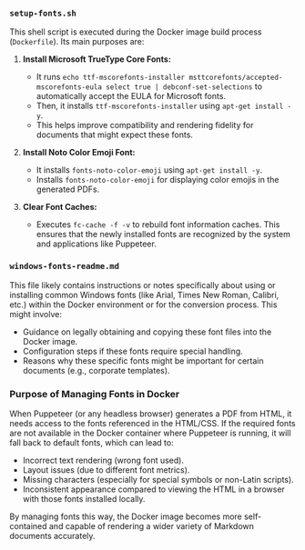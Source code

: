 <!--
This directory contains resources related to font setup for the Docker container
used by the Markdown to PDF converter.
-->

### `setup-fonts.sh`

This shell script is executed during the Docker image build process (`Dockerfile`). Its main purposes are:

1. **Install Microsoft TrueType Core Fonts:**

   - It runs `echo ttf-mscorefonts-installer msttcorefonts/accepted-mscorefonts-eula select true | debconf-set-selections` to automatically accept the EULA for Microsoft fonts.
   - Then, it installs `ttf-mscorefonts-installer` using `apt-get install -y`.
   - This helps improve compatibility and rendering fidelity for documents that might expect these fonts.

2. **Install Noto Color Emoji Font:**

   - It installs `fonts-noto-color-emoji` using `apt-get install -y`.
   - Installs `fonts-noto-color-emoji` for displaying color emojis in the generated PDFs.

3. **Clear Font Caches:**
   - Executes `fc-cache -f -v` to rebuild font information caches. This ensures that the newly installed fonts are recognized by the system and applications like Puppeteer.

### `windows-fonts-readme.md`

This file likely contains instructions or notes specifically about using or installing common Windows fonts (like Arial, Times New Roman, Calibri, etc.) within the Docker environment or for the conversion process. This might involve:

- Guidance on legally obtaining and copying these font files into the Docker image.
- Configuration steps if these fonts require special handling.
- Reasons why these specific fonts might be important for certain documents (e.g., corporate templates).

### Purpose of Managing Fonts in Docker

When Puppeteer (or any headless browser) generates a PDF from HTML, it needs access to the fonts referenced in the HTML/CSS. If the required fonts are not available in the Docker container where Puppeteer is running, it will fall back to default fonts, which can lead to:

- Incorrect text rendering (wrong font used).
- Layout issues (due to different font metrics).
- Missing characters (especially for special symbols or non-Latin scripts).
- Inconsistent appearance compared to viewing the HTML in a browser with those fonts installed locally.

By managing fonts this way, the Docker image becomes more self-contained and capable of rendering a wider variety of Markdown documents accurately.
